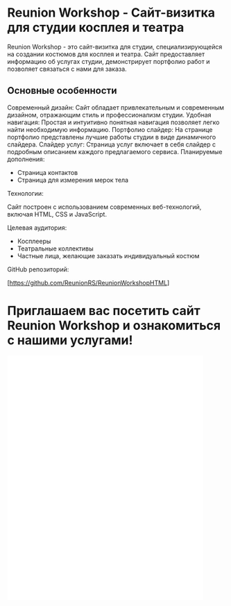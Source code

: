 <h1>Reunion Workshop - Сайт-визитка для студии косплея и театра</h1>

<p>Reunion Workshop - это сайт-визитка для студии, специализирующейся на создании костюмов для косплея и театра. Сайт предоставляет информацию об услугах студии, демонстрирует портфолио работ и позволяет связаться с нами для заказа.</p>

<h2>Основные особенности</h2>

Современный дизайн: Сайт обладает привлекательным и современным дизайном, отражающим стиль и профессионализм студии.
Удобная навигация: Простая и интуитивно понятная навигация позволяет легко найти необходимую информацию.
Портфолио слайдер: На странице портфолио представлены лучшие работы студии в виде динамичного слайдера.
Слайдер услуг: Страница услуг включает в себя слайдер с подробным описанием каждого предлагаемого сервиса.
Планируемые дополнения:
- Страница контактов
- Страница для измерения мерок тела

Технологии:

Сайт построен с использованием современных веб-технологий, включая HTML, CSS и JavaScript.

Целевая аудитория:
- Косплееры
- Театральные коллективы
- Частные лица, желающие заказать индивидуальный костюм

GitHub репозиторий:

[https://github.com/ReunionRS/ReunionWorkshopHTML]

<h1>Приглашаем вас посетить сайт Reunion Workshop и ознакомиться с нашими услугами!</h1>

<img src="logo.png">
